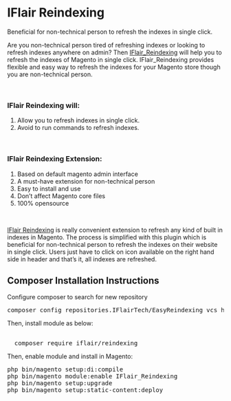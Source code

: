 IFlair Reindexing
===
Beneficial for non-technical person to refresh the indexes in single click.

<p>Are you non-technical person tired of refreshing indexes or looking to refresh indexes anywhere on admin? Then <u>IFlair_Reindexing</u> will help you to refresh the indexes of Magento in single click. IFlair_Reindexing provides flexible and easy way to refresh the indexes for your Magento store though you are non-technical person.</p><br />

<h3>IFlair Reindexing will:</h3>
<ol>
<li>Allow you to refresh indexes in single click.</li>
<li>Avoid to run commands to refresh indexes.</li>
</ol><br />

<h3>IFlair Reindexing Extension:</h3>
<ol>
<li>Based on default magento admin interface</li>
<li>A must-have extension for non-technical person</li>
<li>Easy to install and use</li>
<li>Don’t affect Magento core files</li>
<li>100% opensource</li>
</ol><br />

<p><u>IFlair Reindexing</u> is really convenient extension to refresh any kind of built in indexes in Magento. The process is simplified with this plugin which is beneficial for non-technical person to refresh the indexes on their website in single click. Users just have to click on icon available on the right hand side in header and that’s it, all indexes are refreshed.</p>

<h2>Composer Installation Instructions</h2>
Configure composer to search for new repository
<pre>
composer config repositories.IFlairTech/EasyReindexing vcs https://github.com/IFlairTech/EasyReindexing
</pre>
Then, install module as below:
<pre>  
  composer require iflair/reindexing
</pre>
Then, enable module and install in Magento:
<pre>
php bin/magento setup:di:compile
php bin/magento module:enable IFlair_Reindexing
php bin/magento setup:upgrade
php bin/magento setup:static-content:deploy
</pre>